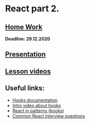 # React part 2.

## [Home Work](../../tasks/currencyExchange.md)  
  
**Deadline: 29.12.2020**  

## [Presentation](https://slides.com/aleh_lipski/deck-53ce2f)

## [Lesson videos](https://drive.google.com/file/d/1EoYaxSj9Iq2Ely-S98hm75lTsD11ulXD/view)

## Useful links:
* [Hooks documentation](https://reactjs.org/docs/hooks-intro.html)
* [Intro video about hooks](https://www.youtube.com/watch?v=dpw9EHDh2bM&feature=youtu.be&ab_channel=ReactConf)
* [React in patterns (books)](https://krasimir.gitbooks.io/react-in-patterns/content/)
* [Common React interview questions](https://dev.to/scrimba/react-interview-questions-to-expect-in-2021-with-answers-dfl)